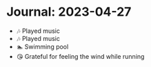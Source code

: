 # Journal: 2023-04-27

* 🎶 Played music
* 🎶 Played music
* 🏊 Swimming pool
* 😘 Grateful for feeling the wind while running

